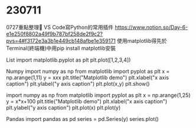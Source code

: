 # 230711
0727重點整理📄​
VS Code寫Python的常用插件
https://www.notion.so/Day-6-e1e250f8802a49f9b787bf258de2f9c2?pvs=4#f3172e3a3b1e449cb148afbe1e359171
使用matplotlib得先於Terminal(終端機)中用pip install matplotlib安裝

List
import matplotlib.pyplot as plt
plt.plot([1,2,3,4])
​

Numpy
import numpy as np
from matplotlib import pyplot as plt
x = np.arange(1,11)
y = x*x*x
plt.title("Matplotlib demo")
plt.xlabel("x axis caption")
plt.ylabel("y axis caption")
plt.plot(x,y)
plt.show()
​

import numpy as np
from matplotlib import pyplot as plt
x = np.arange(1,25)
y = x*x+100
plt.title("Matplotlib demo")
plt.xlabel("x axis caption")
plt.ylabel("y axis caption")
plt.plot(x)
plt.plot(y)
​

Pandas
import pandas as pd
series = pd.Series(y)
series.plot()
​

